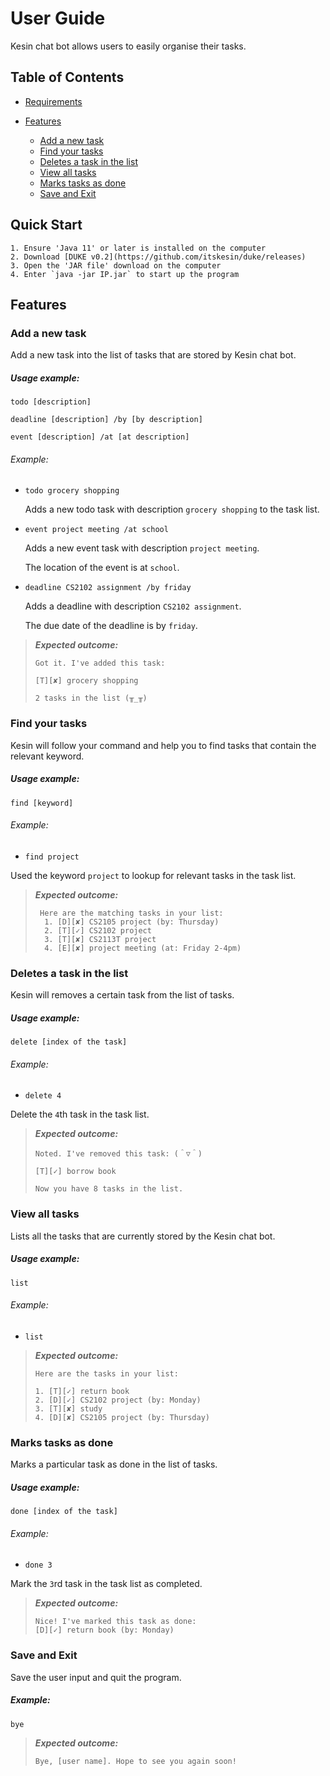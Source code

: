 # User Guide
Kesin chat bot allows users to easily organise their tasks. 


## Table of Contents


- [Requirements](https://github.com/itskesin/duke/tree/master/docs#quick-start)
- [Features](https://github.com/itskesin/duke/tree/master/docs#features)
    
    - [Add a new task](https://github.com/itskesin/duke/tree/master/docs#add-a-new-task)
    - [Find your tasks](https://github.com/itskesin/duke/tree/master/docs#find-your-tasks)
    - [Deletes a task in the list](https://github.com/itskesin/duke/tree/master/docs#deletes-a-task-in-the-list)
    - [View all tasks](https://github.com/itskesin/duke/tree/master/docs#view-all-tasks)
    - [Marks tasks as done](https://github.com/itskesin/duke/tree/master/docs#marks-tasks-as-done)
    - [Save and Exit](https://github.com/itskesin/duke/tree/master/docs#save-and-exit)

## Quick Start 
    1. Ensure 'Java 11' or later is installed on the computer
    2. Download [DUKE v0.2](https://github.com/itskesin/duke/releases)
    3. Open the 'JAR file' download on the computer
    4. Enter `java -jar IP.jar` to start up the program

## Features

### Add a new task 

Add a new task into the list of tasks that are stored by Kesin chat bot.

##### Usage example:

`todo [description]`

`deadline [description] /by [by description]`

`event [description] /at [at description]`

###### Example: 
 
 - `todo grocery shopping`
   
   Adds a new todo task with description `grocery shopping` to the task list. 
  
 - `event project meeting /at school`
 
   Adds a new event task with description `project meeting`. 
   
   The location of the event is at `school`.
   
  - `deadline CS2102 assignment /by friday`
   
     Adds a deadline with description `CS2102 assignment`. 
     
     The due date of the deadline is by `friday`.
   
> ***Expected outcome:***
>
>     Got it. I've added this task:
>                               
>     [T][✘] grocery shopping
>
>     2 tasks in the list (╥_╥)
                     
### Find your tasks
Kesin will follow your command and help you to find tasks that contain the relevant keyword.

##### Usage example:

`find [keyword]`

###### Example: 

- `find project`

Used the keyword `project` to lookup for relevant tasks in the task list.

> ***Expected outcome:***
>     
>      Here are the matching tasks in your list:
>       1. [D][✘] CS2105 project (by: Thursday)
>       2. [T][✓] CS2102 project
>       3. [T][✘] CS2113T project
>       4. [E][✘] project meeting (at: Friday 2-4pm)


### Deletes a task in the list

Kesin will removes a certain task from the list of tasks.

##### Usage example:
`delete [index of the task]`

###### Example: 

- `delete 4`

Delete the `4`th task in the task list. 
   
> ***Expected outcome:***
>
>     Noted. I've removed this task: (＾▽＾)
>                                
>     [T][✓] borrow book
>   
>     Now you have 8 tasks in the list.
>
>

### View all tasks
Lists all the tasks that are currently stored by the Kesin chat bot.

##### Usage example:
`list`

###### Example: 

- `list`
   
> ***Expected outcome:***
> 
>     Here are the tasks in your list:
>                 
>     1. [T][✓] return book
>     2. [D][✓] CS2102 project (by: Monday)
>     3. [T][✘] study
>     4. [D][✘] CS2105 project (by: Thursday)

### Marks tasks as done
Marks a particular task as done in the list of tasks.

##### Usage example:
`done [index of the task]`

###### Example: 

- `done 3`

Mark the `3`rd task in the task list as completed.

> ***Expected outcome:***
> 
>     Nice! I've marked this task as done:
>     [D][✓] return book (by: Monday)

### Save and Exit
Save the user input and quit the program.

##### Example:
`bye`

> ***Expected outcome:***
> 
>     Bye, [user name]. Hope to see you again soon!




